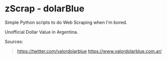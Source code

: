 # zScrap - dolarBlue
Simple Python scripts to do Web Scraping when I'm bored.

Unofficial Dollar Value in Argentina.


Sources: 
> https://twitter.com/valordolarblue 
> https://www.valordolarblue.com.ar/
